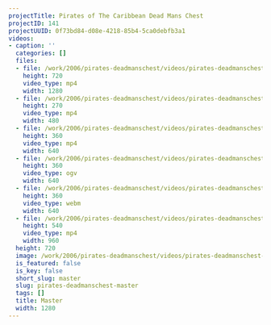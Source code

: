 ```yaml
---
projectTitle: Pirates of The Caribbean Dead Mans Chest
projectID: 141
projectUUID: 0f73bd84-d08e-4218-85b4-5ca0debfb3a1
videos:
- caption: ''
  categories: []
  files:
  - file: /work/2006/pirates-deadmanschest/videos/pirates-deadmanschest-master/pirates-of-the-carib-vqMld7m.mp4
    height: 720
    video_type: mp4
    width: 1280
  - file: /work/2006/pirates-deadmanschest/videos/pirates-deadmanschest-master/pirates-of-the-carib-T2Vrd30.mp4
    height: 270
    video_type: mp4
    width: 480
  - file: /work/2006/pirates-deadmanschest/videos/pirates-deadmanschest-master/pirates-of-the-carib-aIR5sCg.mp4
    height: 360
    video_type: mp4
    width: 640
  - file: /work/2006/pirates-deadmanschest/videos/pirates-deadmanschest-master/pirates-of-the-carib-08GKzxU.ogv
    height: 360
    video_type: ogv
    width: 640
  - file: /work/2006/pirates-deadmanschest/videos/pirates-deadmanschest-master/pirates-of-the-cari-Ey2O5Tx.webm
    height: 360
    video_type: webm
    width: 640
  - file: /work/2006/pirates-deadmanschest/videos/pirates-deadmanschest-master/pirates-of-the-carib-2ArN4An.mp4
    height: 540
    video_type: mp4
    width: 960
  height: 720
  image: /work/2006/pirates-deadmanschest/videos/pirates-deadmanschest-master/pirates-of-the-caribbean-dead-mans-chest.jpg
  is_featured: false
  is_key: false
  short_slug: master
  slug: pirates-deadmanschest-master
  tags: []
  title: Master
  width: 1280
---
```

